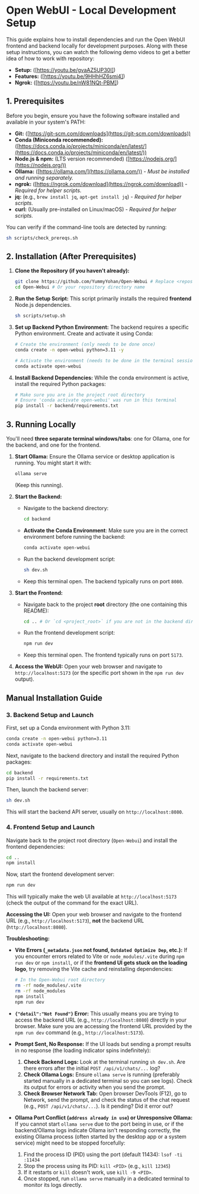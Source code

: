# Open WebUI - Local Development Setup

This guide explains how to install dependencies and run the Open WebUI frontend and backend locally for development purposes.
Along with these setup instructions, you can watch the following demo videos to get a better idea of how to work with repository:
* **Setup:** ([https://youtu.be/gvaAZ5UP30I])
* **Features:** ([https://youtu.be/9HHhHZ6smi4])
* **Ngrok:** ([https://youtu.be/nW81NQt-PBM])


## 1. Prerequisites

Before you begin, ensure you have the following software installed and available in your system's PATH:

*   **Git:** ([https://git-scm.com/downloads](https://git-scm.com/downloads))
*   **Conda (Miniconda recommended):** ([https://docs.conda.io/projects/miniconda/en/latest/](https://docs.conda.io/projects/miniconda/en/latest/))
*   **Node.js & npm:** (LTS version recommended) ([https://nodejs.org/](https://nodejs.org/))
*   **Ollama:** ([https://ollama.com/](https://ollama.com/)) - *Must be installed and running separately.*
*   **ngrok:** ([https://ngrok.com/download](https://ngrok.com/download)) - *Required for helper scripts.*
*   **jq:** (e.g., `brew install jq`, `apt-get install jq`) - *Required for helper scripts.*
*   **curl:** (Usually pre-installed on Linux/macOS) - *Required for helper scripts.*

You can verify if the command-line tools are detected by running:
```bash
sh scripts/check_prereqs.sh
```

## 2. Installation (After Prerequisites)

1.  **Clone the Repository (if you haven't already):**
    ```bash
    git clone https://github.com/YummyYohan/Open-Webui # Replace <repository_url> with the actual URL
    cd Open-Webui # Or your repository directory name
    ```

2.  **Run the Setup Script:**
    This script primarily installs the required **frontend** Node.js dependencies.
    ```bash
    sh scripts/setup.sh
    ```

3.  **Set up Backend Python Environment:**
    The backend requires a specific Python environment. Create and activate it using Conda:
    ```bash
    # Create the environment (only needs to be done once)
    conda create -n open-webui python=3.11 -y

    # Activate the environment (needs to be done in the terminal session where you run the backend)
    conda activate open-webui
    ```

4.  **Install Backend Dependencies:**
    While the conda environment is active, install the required Python packages:
    ```bash
    # Make sure you are in the project root directory
    # Ensure 'conda activate open-webui' was run in this terminal
    pip install -r backend/requirements.txt
    ```

## 3. Running Locally

You'll need **three separate terminal windows/tabs**: one for Ollama, one for the backend, and one for the frontend.

1.  **Start Ollama:**
    Ensure the Ollama service or desktop application is running. You might start it with:
    ```bash
    ollama serve
    ```
    (Keep this running).

2.  **Start the Backend:**
    *   Navigate to the backend directory:
        ```bash
        cd backend
        ```
    *   **Activate the Conda Environment**: Make sure you are in the correct environment before running the backend:
        ```bash
        conda activate open-webui
        ```
    *   Run the backend development script:
        ```bash
        sh dev.sh
        ```
    *   Keep this terminal open. The backend typically runs on port `8080`.

3.  **Start the Frontend:**
    *   Navigate back to the project **root** directory (the one containing this README):
        ```bash
        cd .. # Or `cd <project_root>` if you are not in the backend directory
        ```
    *   Run the frontend development script:
        ```bash
        npm run dev
        ```
    *   Keep this terminal open. The frontend typically runs on port `5173`.

4.  **Access the WebUI:**
    Open your web browser and navigate to `http://localhost:5173` (or the specific port shown in the `npm run dev` output). 

## Manual Installation Guide

### 3. Backend Setup and Launch

First, set up a Conda environment with Python 3.11:
```bash
conda create -n open-webui python=3.11
conda activate open-webui
```

Next, navigate to the backend directory and install the required Python packages:
```bash
cd backend
pip install -r requirements.txt
```

Then, launch the backend server:
```bash
sh dev.sh
```
This will start the backend API server, usually on `http://localhost:8080`.

### 4. Frontend Setup and Launch

Navigate back to the project root directory (`Open-Webui`) and install the frontend dependencies:
```bash
cd ..
npm install
```

Now, start the frontend development server:
```bash
npm run dev
```
This will typically make the web UI available at `http://localhost:5173` (check the output of the command for the exact URL).

**Accessing the UI:** Open your web browser and navigate to the frontend URL (e.g., `http://localhost:5173`), **not** the backend URL (`http://localhost:8080`).

**Troubleshooting:**

*   **Vite Errors (`_metadata.json` not found, `Outdated Optimize Dep`, etc.):** If you encounter errors related to Vite or `node_modules/.vite` during `npm run dev` or `npm install`, or if the **frontend UI gets stuck on the loading logo**, try removing the Vite cache and reinstalling dependencies:
    ```bash
    # In the Open-Webui root directory
    rm -rf node_modules/.vite
    rm -rf node_modules
    npm install
    npm run dev
    ```
*   **`{"detail":"Not Found"}` Error:** This usually means you are trying to access the backend URL (e.g., `http://localhost:8080`) directly in your browser. Make sure you are accessing the frontend URL provided by the `npm run dev` command (e.g., `http://localhost:5173`).

*   **Prompt Sent, No Response:** If the UI loads but sending a prompt results in no response (the loading indicator spins indefinitely):
    1.  **Check Backend Logs:** Look at the terminal running `sh dev.sh`. Are there errors after the initial `POST /api/v1/chats/...` log?
    2.  **Check Ollama Logs:** Ensure `ollama serve` is running (preferably started manually in a dedicated terminal so you can see logs). Check its output for errors or activity when you send the prompt.
    3.  **Check Browser Network Tab:** Open browser DevTools (F12), go to Network, send the prompt, and check the status of the chat request (e.g., `POST /api/v1/chats/...`). Is it pending? Did it error out?

*   **Ollama Port Conflict (`address already in use`) or Unresponsive Ollama:** If you cannot start `ollama serve` due to the port being in use, or if the backend/Ollama logs indicate Ollama isn't responding correctly, the existing Ollama process (often started by the desktop app or a system service) might need to be stopped forcefully:
    1.  Find the process ID (PID) using the port (default 11434): `lsof -ti :11434`
    2.  Stop the process using its PID: `kill <PID>` (e.g., `kill 12345`)
    3.  If it restarts or `kill` doesn't work, use `kill -9 <PID>`.
    4.  Once stopped, run `ollama serve` manually in a dedicated terminal to monitor its logs directly. 
